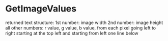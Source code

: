 # GetImageValues
returned text structure:
1st number: image width
2nd number: image height
all other numbers: r value, g value, b value, from each pixel going left to right starting at the top left and starting from left one line below
